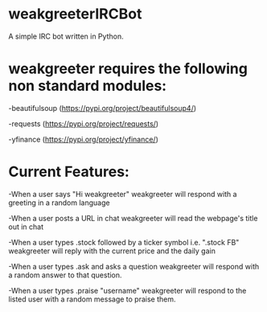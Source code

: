 # weakgreeterIRCBot

A simple IRC bot written in Python.

# weakgreeter requires the following non standard modules:

-beautifulsoup (https://pypi.org/project/beautifulsoup4/) 

-requests (https://pypi.org/project/requests/)

-yfinance (https://pypi.org/project/yfinance/)

# Current Features:

-When a user says "Hi weakgreeter" weakgreeter will respond with a greeting in a random language

-When a user posts a URL in chat weakgreeter will read the webpage's title out in chat

-When a user types .stock followed by a ticker symbol i.e. ".stock FB" weakgreeter will reply with the current price and the daily gain

-When a user types .ask and asks a question weakgreeter will respond with a random answer to that question.

-When a user types .praise "username" weakgreeter will respond to the listed user with a random message to praise them.
